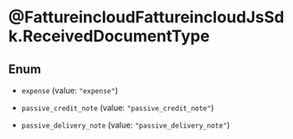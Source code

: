 # @FattureincloudFattureincloudJsSdk.ReceivedDocumentType

## Enum


* `expense` (value: `"expense"`)

* `passive_credit_note` (value: `"passive_credit_note"`)

* `passive_delivery_note` (value: `"passive_delivery_note"`)


